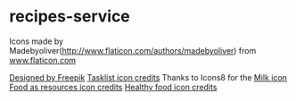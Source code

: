 # recipes-service


Icons made by Madebyoliver(http://www.flaticon.com/authors/madebyoliver) from www.flaticon.com 

<a href="http://www.freepik.com/free-vector/hand-drawn-fresh-food_770730.htm">Designed by Freepik</a>
<a href="https://icons8.com/web-app/37962/Tasklist">Tasklist icon credits</a>
Thanks to Icons8 for the <a href="https://icons8.com/web-app/36481/Milk">Milk icon</a>
<a href="https://icons8.com/web-app/24642/Food-As-Resources">Food as resources icon credits</a>
<a href="https://icons8.com/web-app/38077/Healthy-Food">Healthy food icon credits</a>
